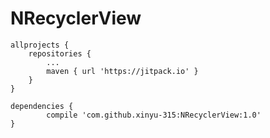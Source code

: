 # NRecyclerView
	allprojects {
		repositories {
			...
			maven { url 'https://jitpack.io' }
		}
	}
  
	dependencies {
	        compile 'com.github.xinyu-315:NRecyclerView:1.0'
	}
